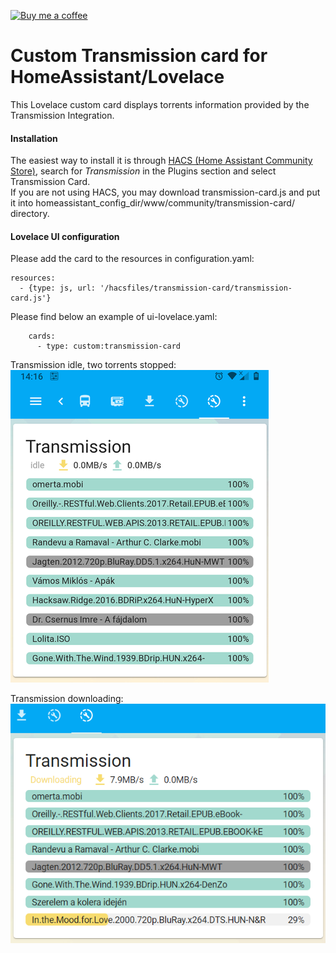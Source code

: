 <p><a href="https://www.buymeacoffee.com/6rF5cQl" rel="nofollow" target="_blank"><img src="https://camo.githubusercontent.com/c070316e7fb193354999ef4c93df4bd8e21522fa/68747470733a2f2f696d672e736869656c64732e696f2f7374617469632f76312e7376673f6c6162656c3d4275792532306d6525323061253230636f66666565266d6573736167653d25463025394625413525413826636f6c6f723d626c61636b266c6f676f3d6275792532306d6525323061253230636f66666565266c6f676f436f6c6f723d7768697465266c6162656c436f6c6f723d366634653337" alt="Buy me a coffee" data-canonical-src="https://img.shields.io/static/v1.svg?label=Buy%20me%20a%20coffee&amp;message=%F0%9F%A5%A8&amp;color=black&amp;logo=buy%20me%20a%20coffee&amp;logoColor=white&amp;labelColor=b0c4de" style="max-width:100%;"></a></p>

# Custom Transmission card for HomeAssistant/Lovelace

This Lovelace custom card displays torrents information provided by the Transmission Integration.

#### Installation
The easiest way to install it is through [HACS (Home Assistant Community Store)](https://custom-components.github.io/hacs/),
search for <i>Transmission</i> in the Plugins section and select Transmission Card.<br />
If you are not using HACS, you may download transmission-card.js and put it into
homeassistant_config_dir/www/community/transmission-card/ directory.<br />

#### Lovelace UI configuration
Please add the card to the resources in configuration.yaml:

```
resources:
  - {type: js, url: '/hacsfiles/transmission-card/transmission-card.js'}
```

Please find below an example of ui-lovelace.yaml:

```
    cards:
      - type: custom:transmission-card
```

Transmission idle, two torrents stopped:<br />
![Transmission idle](transmission_idle.png)

Transmission downloading:<br />
![Transmission downloading](transmission_downloading.png)

